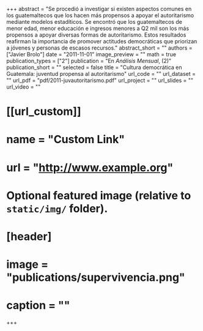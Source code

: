 +++
abstract = "Se procedió a investigar si existen aspectos comunes en los guatemaltecos que los hacen más propensos a apoyar el autoritarismo mediante modelos estadíticos. Se encontró que los guatemaltecos de menor edad, menor educación e ingresos menores a Q2 mil son los más propensos a apoyar diversas formas de autoritarismo. Estos resultados reafirman la importancia de promover actitudes democráticas que priorizan a jóvenes y personas de escasos recursos."
abstract_short = ""
authors = ["Javier Brolo"]
date = "2011-11-01"
image_preview = ""
math = true
publication_types = ["2"]
publication = "En *Análisis Mensual*, (2)"
publication_short = ""
selected = false
title = "Cultura democrática en Guatemala: juventud propensa al autoritarismo"
url_code = ""
url_dataset = ""
url_pdf = "pdf/2011-juvautoritarismo.pdf"
url_project = ""
url_slides = ""
url_video = ""

# [[url_custom]]
# name = "Custom Link"
# url = "http://www.example.org"

# Optional featured image (relative to `static/img/` folder).
# [header]
# image = "publications/supervivencia.png"
# caption = ""

+++